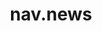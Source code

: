 ---
title: nav.news
layout: news
permalink: /news/
redirect_from:
   - /News/
   - /News/index.html.de
   - /News/index.html.en
---